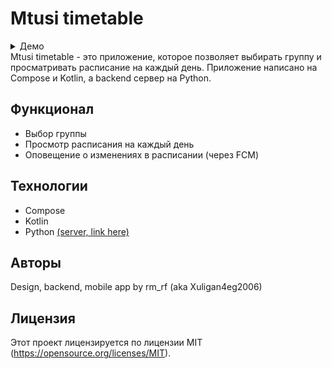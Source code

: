 # Mtusi timetable
<details>
  <summary>Демо</summary>

![demo](imgs/demo.gif)
</details>
Mtusi timetable - это приложение, которое позволяет выбирать группу и просматривать расписание на каждый день. Приложение написано на Compose и Kotlin, а backend сервер на Python.

## Функционал

- Выбор группы
- Просмотр расписания на каждый день
- Оповещение о изменениях в расписании (через FCM)
  
## Технологии

- Compose
- Kotlin
- Python [(server, link here)](https://github.com/XuliGan4eg2006/timetable_parser)

## Авторы

Design, backend, mobile app by rm_rf (aka Xuligan4eg2006)

## Лицензия

Этот проект лицензируется по лицензии MIT (https://opensource.org/licenses/MIT).
